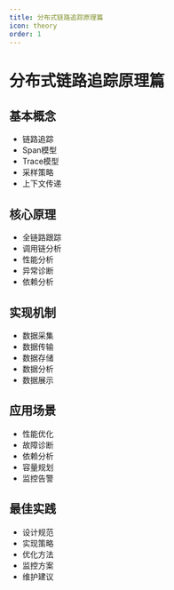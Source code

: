 ```yaml
---
title: 分布式链路追踪原理篇
icon: theory
order: 1
---
```


# 分布式链路追踪原理篇

## 基本概念
- 链路追踪
- Span模型
- Trace模型
- 采样策略
- 上下文传递

## 核心原理
- 全链路跟踪
- 调用链分析
- 性能分析
- 异常诊断
- 依赖分析

## 实现机制
- 数据采集
- 数据传输
- 数据存储
- 数据分析
- 数据展示

## 应用场景
- 性能优化
- 故障诊断
- 依赖分析
- 容量规划
- 监控告警

## 最佳实践
- 设计规范
- 实现策略
- 优化方法
- 监控方案
- 维护建议
